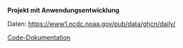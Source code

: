 **Projekt mit Anwendungsentwicklung**

Daten: https://www1.ncdc.noaa.gov/pub/data/ghcn/daily/

[Code-Dokumentation](user_guide/Code-Dokumentation.pdf)
